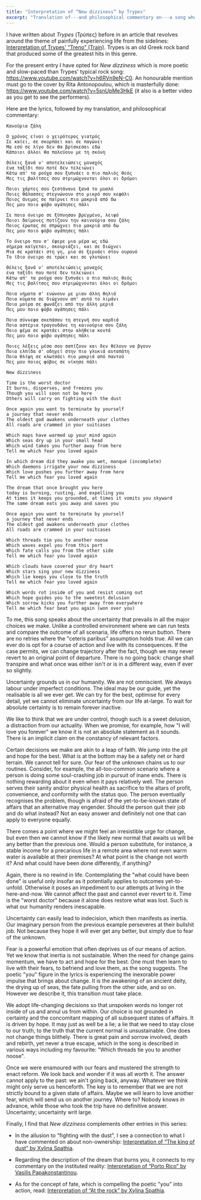 ```yaml
---
title: "Interpretation of “New dizziness” by Trypes"
excerpt: "Translation of---and philosophical commentary on---a song whose translated title is 'New dizziness'."
---
```


I have written about _Trypes_ (Τρύπες) before in an article that
revolves around the theme of painfully experiencing life from the
sidelines: [Interpretation of Trypes' “Treno”
(Train)](https://protesilaos.com/interpretations/2022-06-28-trypes-train/).
Trypes is an old Greek rock band that produced some of the greatest hits
in this genre.

For the present entry I have opted for _New dizziness_ which is more
poetic and slow-paced than Trypes' typical rock song:
<https://www.youtube.com/watch?v=h6RVn9eN-C0>.  An honourable mention
must go to the cover by Rita Antonopoulou, which is masterfully done:
<https://www.youtube.com/watch?v=5snUpMe3HkE> (it also is a better video
as you get to see the performers).

Here are the lyrics, followed by my translation, and philosophical
commentary:

```
Κανούρια ζάλη

Ο χρόνος είναι ο χειρότερος γιατρός
Σε καίει, σε σκορπάει και σε παγώνει
Μα εσύ σε λίγο δεν θα βρίσκεσαι εδώ
Κάποιοι άλλοι θα παλεύουν με τη σκόνη

Θέλεις ξανά ν' αποτελειώσεις μοναχός
ένα ταξίδι που ποτέ δεν τελειώνει
Κάτω απ' τα ρούχα σου ξυπνάει ο πιο παλιός θεός
Μες τις βαλίτσες σου στριμώχνονται όλοι οι δρόμοι

Ποιοι χάρτες σου ζεστάνανε ξανά το μυαλό
Ποιες θάλασσες στεγνώνουν στο μικρό σου κεφάλι
Ποιος άνεμος σε παίρνει πιο μακριά από δω
Πες μου ποιο φόβο αγάπησες πάλι

Σε ποιο όνειρο σε ξύπνησαν βρεγμένο, λειψό
Ποιοι δαίμονες ποτίζουν την καινούρια σου ζάλη
Ποιος έρωτας σε σπρώχνει πιο μακριά από δω
Πες μου ποιο φόβο αγάπησες πάλι

Το όνειρο που σ' έφερε μια μέρα ως εδώ
σήμερα καίγεται, σκουριάζει, και σε διώχνει
Μια σε κρατάει στη γη, μια σε ξερνάει στον ουρανό
Το ίδιο όνειρο σε τρώει και σε γλυτώνει

Θέλεις ξανά ν' αποτελειώσεις μοναχός
ένα ταξίδι που ποτέ δεν τελειώνει
Κάτω απ' τα ρούχα σου ξυπνάει ο πιο παλιός θεός
Μες τις βαλίτσες σου στριμώχνονται όλοι οι δρόμοι

Ποια νήματα σ' ενώνουν με μιαν άλλη θηλιά
Ποια κύματα σε διώχνουν απ' αυτό το λιμάνι
Ποια μοίρα σε φωνάζει από την άλλη μεριά
Πες μου ποιο φόβο αγάπησες πάλι

Ποια σύννεφα σκεπάσαν τη στεγνή σου καρδιά
Ποια αστέρια τραγουδάνε τη καινούρια σου ζάλη
Ποιο ψέμα σε κρατάει στην αλήθεια κοντά
Πες μου ποιο φόβο αγάπησες πάλι

Ποιες λέξεις μέσα σου σαπίζουν και δεν θέλουν να βγουν
Ποια ελπίδα σ' οδηγεί στην πιο γλυκιά αυταπάτη
Ποια θλίψη σε κλωτσάει πιο μακριά από παντού
Πες μου ποιος φόβος σε νίκησε πάλι
```

```
New dizziness

Time is the worst doctor
It burns, disperses, and freezes you
Though you will soon not be here
Others will carry on fighting with the dust

Once again you want to terminate by yourself
a journey that never ends
The oldest god awakens underneath your clothes
All roads are crammed in your suitcases

Which maps have warmed up your mind again
Which seas dry up in your small head
Which wind takes you further away from here
Tell me which fear you loved again

In which dream did they awake you wet, manqué (incomplete)
Which daemons irrigate your new dizziness
Which love pushes you further away from here
Tell me which fear you loved again

The dream that once brought you here
today is burning, rusting, and expelling you
At times it keeps you grounded, at times it vomits you skyward
The same dream eats you away and saves you

Once again you want to terminate by yourself
a journey that never ends
The oldest god awakens underneath your clothes
All roads are crammed in your suitcases

Which threads tie you to another noose
Which waves expel you from this port
Which fate calls you from the other side
Tell me which fear you loved again

Which clouds have covered your dry heart
Which stars sing your new dizziness
Which lie keeps you close to the truth
Tell me which fear you loved again

Which words rot inside of you and resist coming out
Which hope guides you to the sweetest delusion
Which sorrow kicks you further away from everywhere
Tell me which fear beat you again (won over you)
```

To me, this song speaks about the uncertainty that prevails in all the
major choices we make.  Unlike a controlled environment where we can run
tests and compare the outcome of all scenaria, life offers no rerun
button.  There are no retries where the "ceteris paribus" assumption
holds true.  All we can ever do is opt for a course of action and live
with its consequences.  If the case permits, we can change trajectory
after the fact, though we may never revert to an original point of
departure.  There is no going back: change shall transpire and what once
was either isn't or is in a different way, even if ever so slightly.

Uncertainty grounds us in our humanity.  We are not omniscient.  We
always labour under imperfect conditions.  The ideal may be our guide,
yet the realisable is all we ever get.  We can try for the best,
optimise for every detail, yet we cannot eliminate uncertainty from our
life at-large.  To wait for absolute certainty is to remain forever
inactive.

We like to think that we are under control, though such is a sweet
delusion, a distraction from our actuality.  When we promise, for
example, how "I will love you forever" we know it is not an absolute
statement as it sounds.  There is an implicit claim on the constancy of
relevant factors.

Certain decisions we make are akin to a leap of faith.  We jump into the
pit and hope for the best.  What is at the bottom may be a safety net or
hard terrain.  We cannot tell for sure.  Our fear of the unknown chains
us to our routines.  Consider, for example, the all-too-common scenario
where a person is doing some soul-crashing job in pursuit of inane ends.
There is nothing rewarding about it even when it pays relatively well.
The person serves their sanity and/or physical health as sacrifice to
the altars of profit, convenience, and conformity with the status quo.
The person eventually recognises the problem, though is afraid of the
yet-to-be-known state of affairs that an alternative may engender.
Should the person quit their job and do what instead?  Not an easy
answer and definitely not one that can apply to everyone equally.

There comes a point where we might feel an irresistible urge for change,
but even then we cannot know if the likely new normal that awaits us
will be any better than the previous one.  Would a person substitute,
for instance, a stable income for a precarious life in a remote area
where not even warm water is available at their premises?  At what point
is the change not worth it?  And what could have been done differently,
if anything?

Again, there is no rewind in life.  Contemplating the "what could have
been done" is useful only insofar as it potentially applies to outcomes
yet-to-unfold.  Otherwise it poses an impediment to our attempts at
living in the here-and-now.  We cannot affect the past and cannot ever
revert to it.  Time is the "worst doctor" because it alone does restore
what was lost.  Such is what our humanity renders inescapable.

Uncertainty can easily lead to indecision, which then manifests as
inertia.  Our imaginary person from the previous example perseveres at
their bullshit job.  Not because they hope it will ever get any better,
but simply due to fear of the unknown.

Fear is a powerful emotion that often deprives us of our means of
action.  Yet we know that inertia is not sustainable.  When the need for
change gains momentum, we have to act and hope for the best.  One must
then learn to live with their fears, to befriend and love them, as the
song suggests.  The poetic "you" figure in the lyrics is experiencing
the inexorable power impulse that brings about change.  It is the
awakening of an ancient deity, the drying up of seas, the fate pulling
from the other side, and so on.  However we describe it, this transition
must take place.

We adopt life-changing decisions so that unspoken words no longer rot
inside of us and annul us from within.  Our choice is not grounded in
certainty and the concomitant mapping of all subsequent states of
affairs.  It is driven by hope.  It may just as well be a lie; a lie
that we need to stay close to our truth, to the truth that the current
normal is unsustainable.  One does not change things blithely.  There is
great pain and sorrow involved, death and rebirth, yet never a true
escape, which in the song is described in various ways including my
favourite: "Which threads tie you to another noose".

Once we were enamoured with our fears and mustered the strength to enact
reform.  We look back and wonder if it was all worth it.  The answer
cannot apply to the past: we ain't going back, anyway.  Whatever we
think might only serve us henceforth.  The key is to remember that we
are not strictly bound to a given state of affairs.  Maybe we will learn
to love another fear, which will send us on another journey.  Where to?
Nobody knows in advance, while those who took the trip have no
definitive answer.  Uncertainty; uncertainty writ large.

Finally, I find that _New dizziness_ complements other entries in this
series:

+ In the allusion to "fighting with the dust", I see a connection to
  what I have commented on about non-ownership: [Interpretation of “The
  king of dust” by Xylina
  Spathia](https://protesilaos.com/interpretations/2022-07-24-xylina-spathia-king-of-dust/).

+ Regarding the description of the dream that burns you, it connects to
  my commentary on the instituted reality: [Interpretation of “Porto
  Rico” by Vasilis
  Papakonstantinou](https://protesilaos.com/interpretations/2022-07-28-papakonstantinou-porto-rico/).

+ As for the concept of fate, which is compelling the poetic "you" into
  action, read: [Interpretation of “At the rock” by Xylina
  Spathia](https://protesilaos.com/interpretations/2022-07-05-xylina-spathia-on-the-rock/).
